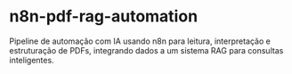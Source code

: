 # n8n-pdf-rag-automation
Pipeline de automação com IA usando n8n para leitura, interpretação e estruturação de PDFs, integrando dados a um sistema RAG para consultas inteligentes.
